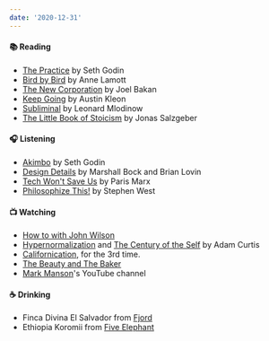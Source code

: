 ```yaml
---
date: '2020-12-31'
---
```


#### 📚 Reading

- [The Practice](../books/the-practice) by Seth Godin
- [Bird by Bird](../books/bird-by-bird) by Anne Lamott
- [The New Corporation](../books/the-new-corporation) by Joel Bakan
- [Keep Going](../books/keep-going) by Austin Kleon
- [Subliminal](../books/subliminal) by Leonard Mlodinow
- [The Little Book of Stoicism](../books/the-little-book-of-stoicism) by Jonas Salzgeber

#### 🎧 Listening

- [Akimbo](https://www.akimbo.link) by Seth Godin
- [Design Details](https://designdetails.fm) by Marshall Bock and Brian Lovin
- [Tech Won't Save Us](https://open.spotify.com/show/3UhsI7s4bkH1FcMZI5u9iD?si=59Oy2qE8Rte4Of8ubbqStw) by Paris Marx
- [Philosophize This!](https://open.spotify.com/show/2Shpxw7dPoxRJCdfFXTWLE?si=o6tPUSh1Tw6rBmLRAL1iVQ) by Stephen West

#### 📺 Watching

- [How to with John Wilson](https://www.imdb.com/title/tt10801534/)
- [Hypernormalization](https://www.imdb.com/title/tt6156350/) and [The Century of the Self](https://www.imdb.com/title/tt0432232/?ref_=tt_sims_tt) by Adam Curtis
- [Californication](https://www.imdb.com/title/tt0904208/), for the 3rd time.
- [The Beauty and The Baker](https://www.imdb.com/title/tt0904208/)
- [Mark Manson](https://www.youtube.com/channel/UC0TnW9acNxqeojxXDMbohcA)'s YouTube channel

#### ☕️ Drinking

- Finca Divina El Salvador from [Fjord](https://fjord-coffee.de)
- Ethiopia Koromii from [Five Elephant](https://www.instagram.com/p/CHCl5w6Fq9j/)
